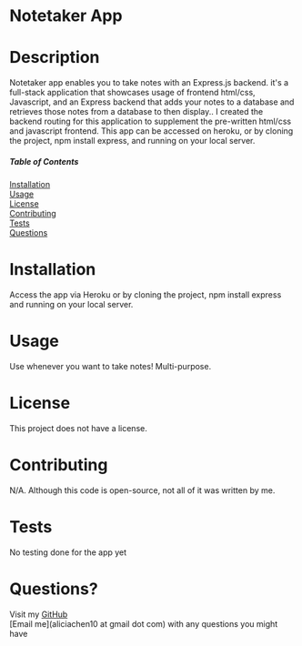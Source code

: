 
# Notetaker App



# Description
Notetaker app enables you to take notes with an Express.js backend. it's a full-stack application that showcases usage of frontend html/css, Javascript, and an Express backend that adds your notes to a database and retrieves those notes from a database to then display.. I created the backend routing for this application to supplement the pre-written html/css and javascript frontend. This app can be accessed on heroku, or by cloning the project, npm install express, and running on your local server.  

##### Table of Contents 
[Installation](#installation)  
[Usage](#usage)  
[License](#license)  
[Contributing](#contributing)  
[Tests](#tests)  
[Questions](#questions)

<a name="installation"></a>
# Installation 
Access the app via Heroku or by cloning the project, npm install express and running on your local server.

<a name="usage"></a>
# Usage 
Use whenever you want to take notes! Multi-purpose.

<a name="license"></a>
# License
This project does not have a license.

<a name="contributing"></a>
# Contributing 
N/A. Although this code is open-source, not all of it was written by me.

<a name="tests"></a>
# Tests
No testing done for the app yet

<a name="questions"></a>
# Questions? 
Visit my [GitHub](https://www.github.com/aliciachen10)  
[Email me](aliciachen10 at gmail dot com) with any questions you might have 


    
